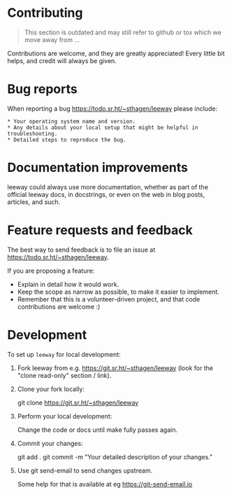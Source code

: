 
# Contributing

> This section is outdated and may still refer to github or tox which we move away from ...

Contributions are welcome, and they are greatly appreciated! Every
little bit helps, and credit will always be given.

Bug reports
===========

When reporting a bug <https://todo.sr.ht/~sthagen/leeway> please include:

    * Your operating system name and version.
    * Any details about your local setup that might be helpful in troubleshooting.
    * Detailed steps to reproduce the bug.

Documentation improvements
==========================

leeway could always use more documentation, whether as part of the
official leeway docs, in docstrings, or even on the web in blog posts,
articles, and such.

Feature requests and feedback
=============================

The best way to send feedback is to file an issue at https://todo.sr.ht/~sthagen/leeway.

If you are proposing a feature:

* Explain in detail how it would work.
* Keep the scope as narrow as possible, to make it easier to implement.
* Remember that this is a volunteer-driven project, and that code contributions are welcome :)

Development
===========

To set up `leeway` for local development:

1. Fork leeway from e.g. <https://git.sr.ht/~sthagen/leeway>
   (look for the "clone read-only" section / link).
2. Clone your fork locally:

    git clone https://git.sr.ht/~sthagen/leeway

3. Perform your local development:

   Change the code or docs until make fully passes again.

4. Commit your changes:

    git add .
    git commit -m "Your detailed description of your changes."

5. Use git send-email to send changes upstream.

    Some help for that is available at eg <https://git-send-email.io>
